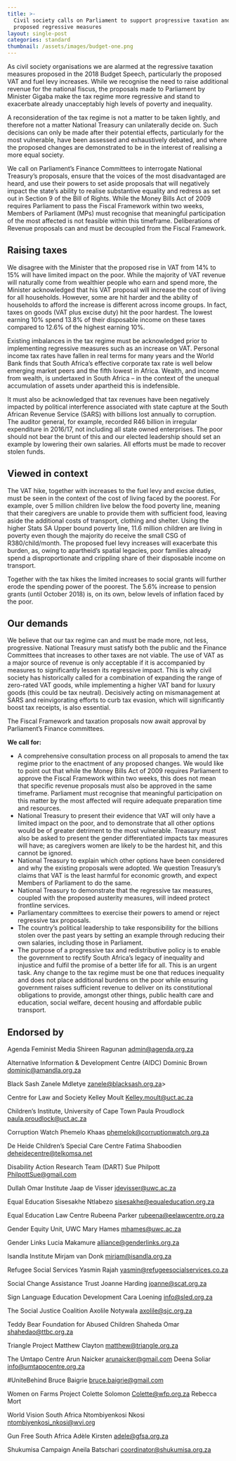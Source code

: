 ```yaml
---
title: >-
  Civil society calls on Parliament to support progressive taxation and halt
  proposed regressive measures
layout: single-post
categories: standard
thumbnail: /assets/images/budget-one.png
---
```


As civil society organisations we are alarmed at the regressive taxation measures proposed in the 2018 Budget Speech, particularly the proposed VAT and fuel levy increases. While we recognise the need to raise additional revenue for the national fiscus, the proposals made to Parliament by Minister Gigaba make the tax regime more regressive and stand to exacerbate already unacceptably high levels of poverty and inequality.

A reconsideration of the tax regime is not a matter to be taken lightly, and therefore not a matter National Treasury can unilaterally decide on. Such decisions can only be made after their potential effects, particularly for the most vulnerable, have been assessed and exhaustively debated, and where the proposed changes are demonstrated to be in the interest of realising a more equal society.

We call on Parliament’s Finance Committees to interrogate National Treasury’s proposals, ensure that the voices of the most disadvantaged are heard, and use their powers to set aside proposals that will negatively impact the state’s ability to realise substantive equality and redress as set out in Section 9 of the Bill of Rights. While the Money Bills Act of 2009 requires Parliament to pass the Fiscal Framework within two weeks, Members of Parliament (MPs) must recognise that meaningful participation of the most affected is not feasible within this timeframe.  Deliberations of Revenue proposals can and must be decoupled from the Fiscal Framework.

## Raising taxes

We disagree with the Minister that the proposed rise in VAT from 14% to 15% will have limited impact on the poor. While the majority of VAT revenue will naturally come from wealthier people who earn and spend more, the Minister acknowledged that his VAT proposal will increase the cost of living for all households. However, some are hit harder and the ability of households to afford the increase is different across income groups. In fact, taxes on goods (VAT plus excise duty) hit the poor hardest. The lowest earning 10% spend 13.8% of their disposable income on these taxes compared to 12.6% of the highest earning 10%.

Existing imbalances in the tax regime must be acknowledged prior to implementing regressive measures such as an increase on VAT. Personal income tax rates have fallen in real terms for many years and the World Bank finds that South Africa’s effective corporate tax rate is well below emerging market peers and the fifth lowest in Africa. Wealth, and income from wealth, is undertaxed in South Africa – in the context of the unequal accumulation of assets under apartheid this is indefensible.

It must also be acknowledged that tax revenues have been negatively impacted by political interference associated with state capture at the South African Revenue Service (SARS) with billions lost annually to corruption. The auditor general, for example, recorded R46 billion in irregular expenditure in 2016/17, not including all state owned enterprises. The poor should not bear the brunt of this and our elected leadership should set an example by lowering their own salaries. All efforts must be made to recover stolen funds.

## Viewed in context

The VAT hike, together with increases to the fuel levy and excise duties, must be seen in the context of the cost of living faced by the poorest. For example, over 5 million children live below the food poverty line, meaning that their caregivers are unable to provide them with sufficient food, leaving aside the additional costs of transport, clothing and shelter. Using the higher Stats SA Upper bound poverty line, 11.6 million children are living in poverty even though the majority do receive the small CSG of R380/child/month. The proposed fuel levy increases will exacerbate this burden, as, owing to apartheid’s spatial legacies, poor families already spend a disproportionate and crippling share of their disposable income on transport.

Together with the tax hikes the limited increases to social grants will further erode the spending power of the poorest. The 5.6% increase to pension grants (until October 2018) is, on its own, below levels of inflation faced by the poor.

## Our demands

We believe that our tax regime can and must be made more, not less, progressive. National Treasury must satisfy both the public and the Finance Committees that increases to other taxes are not viable. The use of VAT as a major source of revenue is only acceptable if it is accompanied by measures to significantly lessen its regressive impact. This is why civil society has historically called for a combination of expanding the range of zero-rated VAT goods, while implementing a higher VAT band for luxury goods (this could be tax neutral). Decisively acting on mismanagement at SARS and reinvigorating efforts to curb tax evasion, which will significantly boost tax receipts, is also essential.

The Fiscal Framework and taxation proposals now await approval by Parliament’s Finance committees.

**We call for:**

- A comprehensive consultation process on all proposals to amend the tax regime prior to the enactment of any proposed changes. We would like to point out that while the Money Bills Act of 2009 requires Parliament to approve the Fiscal Framework within two weeks, this does not mean that specific revenue proposals must also be approved in the same timeframe. Parliament must recognise that meaningful participation on this matter by the most affected will require adequate preparation time and resources.
- National Treasury to present their evidence that VAT will only have a limited impact on the poor, and to demonstrate that all other options would be of greater detriment to the most vulnerable.  Treasury must also be asked to present the gender differentiated impacts tax measures will have; as caregivers women are likely to be the hardest hit, and this cannot be ignored.
- National Treasury to explain which other options have been considered and why the existing proposals were adopted. We question Treasury’s claims that VAT is the least harmful for economic growth, and expect Members of Parliament to do the same.
- National Treasury to demonstrate that the regressive tax measures, coupled with the proposed austerity measures, will indeed protect frontline services.
- Parliamentary committees to exercise their powers to amend or reject regressive tax proposals.
- The country’s political leadership to take responsibility for the billions stolen over the past years by setting an example through reducing their own salaries, including those in Parliament.
- The purpose of a progressive tax and redistributive policy is to enable the government to rectify South Africa’s legacy of inequality and injustice and fulfil the promise of a better life for all. This is an urgent task. Any change to the tax regime must be one that reduces inequality and does not place additional burdens on the poor while ensuring government raises sufficient revenue to deliver on its constitutional obligations to provide, amongst other things, public health care and education, social welfare, decent housing and affordable public transport.

## Endorsed by

Agenda Feminist Media	Shireen Ragunan	admin@agenda.org.za

Alternative Information & Development Centre (AIDC)	Dominic Brown	 dominic@amandla.org.za

Black Sash	Zanele Mdletye	zanele@blacksash.org.za>

Centre for Law and Society	Kelley Moult	Kelley.moult@uct.ac.za

Children’s Institute, University of Cape Town	Paula Proudlock	paula.proudlock@uct.ac.za

Corruption Watch	Phemelo Khaas	phemelok@corruptionwatch.org.za

De Heide Children’s Special Care Centre	Fatima Shaboodien	deheidecentre@telkomsa.net
 
Disability Action Research Team (DART)	Sue Philpott	PhilpottSue@gmail.com

Dullah Omar Institute	Jaap de Visser	jdevisser@uwc.ac.za

Equal Education	Sisesakhe Ntlabezo	sisesakhe@equaleducation.org.za

Equal Education Law Centre	Rubeena Parker	rubeena@eelawcentre.org.za

Gender Equity Unit, UWC	Mary Hames	mhames@uwc.ac.za

Gender Links	Lucia Makamure	alliance@genderlinks.org.za

Isandla Institute	Mirjam van Donk	mirjam@isandla.org.za

Refugee Social Services	Yasmin Rajah	yasmin@refugeesocialservices.co.za

Social Change Assistance Trust	Joanne Harding	joanne@scat.org.za

Sign Language Education Development	Cara Loening	info@sled.org.za

The Social Justice Coalition	Axolile Notywala	 axolile@sjc.org.za

Teddy Bear Foundation for Abused Children	Shaheda Omar	shahedao@ttbc.org.za

Triangle Project	Matthew Clayton	matthew@triangle.org.za

The Umtapo Centre	Arun Naicker arunaicker@gmail.com Deena Soliar info@umtapocentre.org.za

#UniteBehind	Bruce Baigrie	bruce.baigrie@gmail.com

Women on Farms Project	Colette Solomon Colette@wfp.org.za Rebecca Mort 

World Vision South Africa	Ntombiyenkosi Nkosi ntombiyenkosi_nkosi@wvi.org

Gun Free South Africa	Adèle Kirsten	adele@gfsa.org.za

Shukumisa Campaign	Aneila Batschari	coordinator@shukumisa.org.za
